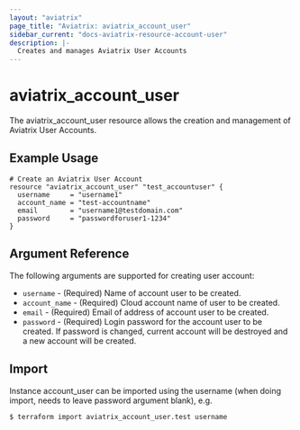 ```yaml
---
layout: "aviatrix"
page_title: "Aviatrix: aviatrix_account_user"
sidebar_current: "docs-aviatrix-resource-account-user"
description: |-
  Creates and manages Aviatrix User Accounts
---
```


# aviatrix_account_user

The aviatrix_account_user resource allows the creation and management of Aviatrix User Accounts.

## Example Usage

```hcl
# Create an Aviatrix User Account
resource "aviatrix_account_user" "test_accountuser" {
  username     = "username1"
  account_name = "test-accountname"
  email        = "username1@testdomain.com"
  password     = "passwordforuser1-1234"
}
```

## Argument Reference

The following arguments are supported for creating user account:

* `username` - (Required) Name of account user to be created.
* `account_name` - (Required) Cloud account name of user to be created.
* `email` - (Required) Email of address of account user to be created.
* `password` - (Required) Login password for the account user to be created. If password is changed, current account will be destroyed and a new account will be created.

## Import

Instance account_user can be imported using the username (when doing import, needs to leave password argument blank), e.g.

```
$ terraform import aviatrix_account_user.test username
```